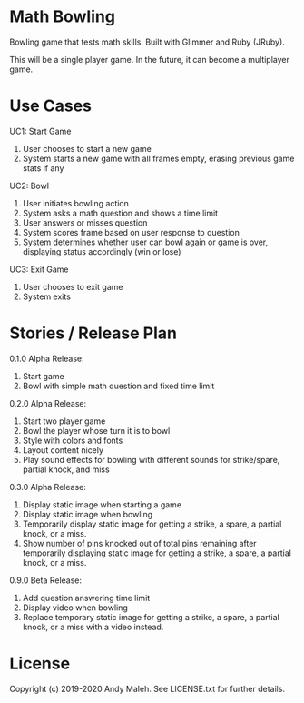# Math Bowling

Bowling game that tests math skills. Built with Glimmer and Ruby (JRuby).

This will be a single player game. In the future, it can become a multiplayer game.

# Use Cases

UC1: Start Game

1. User chooses to start a new game
1. System starts a new game with all frames empty, erasing previous game stats if any

UC2: Bowl

1. User initiates bowling action
1. System asks a math question and shows a time limit
1. User answers or misses question
1. System scores frame based on user response to question
1. System determines whether user can bowl again or game is over, displaying status accordingly (win or lose)

UC3: Exit Game

1. User chooses to exit game
2. System exits

# Stories / Release Plan

0.1.0 Alpha Release:

1. Start game
1. Bowl with simple math question and fixed time limit

0.2.0 Alpha Release:

1. Start two player game
1. Bowl the player whose turn it is to bowl
1. Style with colors and fonts
1. Layout content nicely
1. Play sound effects for bowling with different sounds for strike/spare, partial knock, and miss

0.3.0 Alpha Release:

1. Display static image when starting a game
1. Display static image when bowling
1. Temporarily display static image for getting a strike, a spare, a partial knock, or a miss.
1. Show number of pins knocked out of total pins remaining after temporarily displaying static image for getting a strike, a spare, a partial knock, or a miss.

0.9.0 Beta Release:

1. Add question answering time limit
1. Display video when bowling
1. Replace temporary static image for getting a strike, a spare, a partial knock, or a miss with a video instead.

# License

Copyright (c) 2019-2020 Andy Maleh. See LICENSE.txt for further details.

